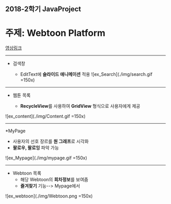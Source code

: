 ## 2018-2학기 JavaProject

# 주제: Webtoon Platform

[영상링크](https://www.youtube.com/watch?v=0UcKyujs_Ts&t=2s)
<hr>

* 검색창

  * EditText에 **슬라이드 애니메이션** 적용
![ex_Search](./img/search.gif =150x)

<hr>

* 웹툰 목록

  *  **RecycleView**를 사용하여 **GridView** 형식으로 사용자에게 제공
  
![ex_content](./img/Content.gif =150x)

<hr>

*MyPage
  * 사용자의 선호 장르를 **원 그래프**로 시각화
  * **팔로우, 팔로잉** 파악 가능
  
![ex_Mypage](./img/mypage.gif =150x)


<hr>

* Webtoon 목록
  * 해당 Webtoon의 **회차정보**를 보여줌
  * **즐겨찾기** 기능--> Mypage에서 
  
![ex_webtoon](./img/Webtoon.png =150x)

